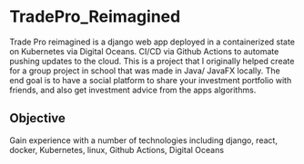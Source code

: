 # TradePro_Reimagined

Trade Pro reimagined is a django web app deployed in a containerized state on Kubernetes via Digital Oceans. CI/CD via Github Actions to automate pushing updates to the cloud. This is a project that I originally helped create for a group project in school that was made in Java/ JavaFX locally. The end goal is to have a social platform to share your investment portfolio with friends, and also get investment advice from the apps algorithms. 

## Objective

Gain experience with a number of technologies including django, react, docker, Kubernetes, linux, Github Actions, Digital Oceans


